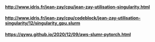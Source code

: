 #### http://www.idris.fr/jean-zay/cpu/jean-zay-utilisation-singularity.html
#### http://www.idris.fr/jean-zay/cpu/codeblock/jean-zay-utilisation-singularity/12/singularity_gpu.slurm


#### https://qywu.github.io/2020/12/09/aws-slumr-pytorch.html
